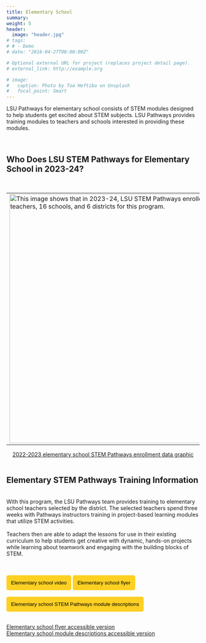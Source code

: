 ```yaml
---
title: Elementary School
summary: 
weight: 5
header: 
  image: "header.jpg"
# tags:
# # - Demo
# date: "2016-04-27T00:00:00Z"

# Optional external URL for project (replaces project detail page).
# external_link: http://example.org

# image:
#   caption: Photo by Toa Heftiba on Unsplash
#   focal_point: Smart
---
```


LSU Pathways for elementary school consists of STEM modules designed to help students get excited about STEM subjects. LSU Pathways provides training modules to teachers and schools interested in providing these modules.

<br>

## <b> Who Does LSU STEM Pathways for Elementary School in 2023-24? </b>
<br>
<table>
  <tr>
    <td style="border: 0;"><a href ="../../../graphics/esgraphic.png"> <img src = "../../../graphics/esgraphic.png" alt = "This image shows that in 2023-24, LSU STEM Pathways enrolled 34 teachers, 16 schools, and 6 districts for this program." width="550" height="650"></a></td>
    <td style="border: 0;"><a href= "../../../graphics/esmap.png"><img src = "../../../graphics/esmap.png" alt = " This image shows a map of Louisiana with the participating parishes highlighted in shades of yellow. The data shows that we are serving 16 schools this year. For more detailed information, please email stempathways@lsu.edu." width="550" height="650"></a></td>
    
  </tr>
</table>

<center> <a href = "../../../graphics/esgraphic23.png" target = "blank_"> 2022-2023 elementary school STEM Pathways enrollment data graphic</a> </center> <br>

## Elementary STEM Pathways Training Information
<br>
With this program, the LSU Pathways team provides training to elementary school teachers selected by the district. The selected teachers spend three weeks with Pathways instructors training in project-based learning modules that utilize STEM activities. 
<br>
<br> 
Teachers then are able to adapt the lessons for use in their existing curriculum to help students get creative with dynamic, hands-on projects while learning about teamwork and engaging with the building blocks of STEM.
 
<br>
<br>
<br>

<a href="../../media-elementaryschool" target="_blank"> <button style= "background-color:#fdd023; border: none ; border-radius: 5px; padding: 12px"> Elementary school video </button></a> <a href="../../brochures/ElementaryBrochure.pdf" target="_blank"> <button style= "background-color:#fdd023; border: none ; border-radius: 5px; padding: 12px"> Elementary school flyer </button></a>
<br>
<br>
<a href="../../brochures/2025-elementary-middle-modules.pdf" target ="_blank"><button style= "background-color:#fdd023; border: none ; border-radius: 5px; padding: 12px"> Elementary school STEM Pathways module descriptions </button></a>
<br>
<br>

<a href= "https://docs.google.com/document/d/1Js2pbHcEEfbH70zmD8ItHugH1TmboWNpKEF8EibzMic">Elementary school flyer accessible version</a>
<br>
<a href= "https://docs.google.com/document/d/1bmV27o2GBW7zXttkxj7amkjgDHassTyT_pmIctEwQNE">Elementary school module descriptions accessible version </a> 
